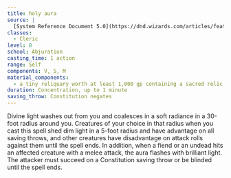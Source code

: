 ```yaml
---
title: holy aura
source: |
  [System Reference Document 5.0](https://dnd.wizards.com/articles/features/systems-reference-document-srd)
classes:
  - Cleric
level: 8
school: Abjuration
casting_time: 1 action
range: Self
components: V, S, M
material_components:
  - a tiny reliquary worth at least 1,000 gp containing a sacred relic, such as a scrap of cloth from a saint's robe or a piece of parchment from a religious text
duration: Concentration, up to 1 minute
saving_throw: Constitution negates
---
```


Divine light washes out from you and coalesces in a soft radiance in a 30-foot radius around you. Creatures of your choice in that radius when you cast this spell shed dim light in a 5-foot radius and have advantage on all saving throws, and other creatures have disadvantage on attack rolls against them until the spell ends. In addition, when a fiend or an undead hits an affected creature with a melee attack, the aura flashes with brilliant light. The attacker must succeed on a Constitution saving throw or be blinded until the spell ends.
